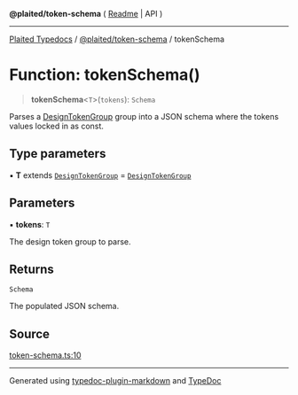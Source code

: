 **@plaited/token-schema** ( [Readme](../README.md) \| API )

***

[Plaited Typedocs](../../../modules.md) / [@plaited/token-schema](../modules.md) / tokenSchema

# Function: tokenSchema()

> **tokenSchema**\<`T`\>(`tokens`): `Schema`

Parses a [DesignTokenGroup](../../../plaited/token/type-aliases/DesignTokenGroup.md) group into a JSON schema where the tokens values
locked in as const.

## Type parameters

▪ **T** extends [`DesignTokenGroup`](../../../plaited/token/type-aliases/DesignTokenGroup.md) = [`DesignTokenGroup`](../../../plaited/token/type-aliases/DesignTokenGroup.md)

## Parameters

▪ **tokens**: `T`

The design token group to parse.

## Returns

`Schema`

The populated JSON schema.

## Source

[token-schema.ts:10](https://github.com/plaited/plaited/blob/95d1a1b/libs/token-schema/src/token-schema.ts#L10)

***

Generated using [typedoc-plugin-markdown](https://www.npmjs.com/package/typedoc-plugin-markdown) and [TypeDoc](https://typedoc.org/)
